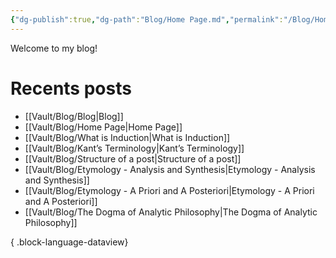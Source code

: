 ```yaml
---
{"dg-publish":true,"dg-path":"Blog/Home Page.md","permalink":"/Blog/Home Page/","tags":["gardenEntry"],"created":"2024-12-23T10:59:00","updated":"2024-12-23T10:59:00"}
---
```


Welcome to my blog!

# Recents posts
- [[Vault/Blog/Blog\|Blog]]
- [[Vault/Blog/Home Page\|Home Page]]
- [[Vault/Blog/What is Induction\|What is Induction]]
- [[Vault/Blog/Kant’s Terminology\|Kant’s Terminology]]
- [[Vault/Blog/Structure of a post\|Structure of a post]]
- [[Vault/Blog/Etymology - Analysis and Synthesis\|Etymology - Analysis and Synthesis]]
- [[Vault/Blog/Etymology - A Priori and A Posteriori\|Etymology - A Priori and A Posteriori]]
- [[Vault/Blog/The Dogma of Analytic Philosophy\|The Dogma of Analytic Philosophy]]

{ .block-language-dataview}
